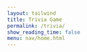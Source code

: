 ```yaml
---
layout: tailwind
title: Trivia Game
permalink: /trivia/
show_reading_time: false
menu: nav/home.html
---
```

<!-- 
<head>
  <meta charset="UTF-8" />
  <meta name="viewport" content="width=device-width, initial-scale=1.0" />
  <title>Trivia Game</title>
  <link rel="stylesheet" href="{{ site.baseurl }}/assets/css/style.css" />
  <style>
    body {
        font-family: 'Arial', sans-serif;
        text-align: center;
        font-size: 18px;
        line-height: 1.6;
        background-color: #f4f4f4;
        color: #333;
    }

    h1 {
        font-size: 28px;
        color: #0077cc;
    }

    button {
        padding: 12px 20px;
        margin: 15px;
        cursor: pointer;
        font-size: 18px;
        border: none;
        background-color: #0077cc;
        color: white;
        border-radius: 8px;
        transition: background 0.3s;
    }

    button:hover {
        background-color: #005fa3;
    }

    input, select {
        padding: 10px;
        font-size: 16px;
        margin: 10px;
        width: 200px;
    }

    #question-container {
        margin-top: 20px;
        background: white;
        padding: 15px;
        border-radius: 10px;
        box-shadow: 0px 4px 10px rgba(0, 0, 0, 0.1);
        display: inline-block;
        max-width: 600px;
    }

    .question-box p {
        font-size: 20px;
        font-weight: bold;
        color: #000;
    }

    .answer-btn {
        display: block;
        width: 90%;
        margin: 8px auto;
        padding: 10px;
        font-size: 16px;
        background-color: #28a745;
        color: white;
        border-radius: 6px;
        transition: background 0.3s;
    }

    .answer-btn:hover {
        background-color: #218838;
    }

    ul {
        list-style-type: none;
        font-size: 16px;
        padding: 0;
    }

    ul li {
        background: white;
        margin: 5px auto;
        padding: 10px;
        max-width: 300px;
        border-radius: 6px;
        box-shadow: 0px 2px 5px rgba(0, 0, 0, 0.1);
        color: #000;
        font-weight: bold;
    }

    #message-box {
        font-size: 18px;
        font-weight: bold;
        margin-top: 10px;
        padding: 10px;
    }

    .success {
        color: green;
    }

    .error {
        color: red;
    }

    .info {
        color: #0077cc;
    }

    #timer {
        font-size: 22px;
        font-weight: bold;
        color: #d9534f;
    }

    #loader {
        display: none;
        margin: 30px auto;
    }

    .spinner {
        border: 8px solid #f3f3f3;
        border-top: 8px solid #0077cc;
        border-radius: 50%;
        width: 60px;
        height: 60px;
        animation: spin 1s linear infinite;
        margin: 0 auto;
    }

    @keyframes spin {
        0% { transform: rotate(0deg); }
        100% { transform: rotate(360deg); }
    }

    .loading-text {
        margin-top: 10px;
        font-size: 18px;
        color: #0077cc;
    }
  </style>
</head>
<body>
  <h1>Biology Trivia Game 🎉</h1>
  <p>Test your knowledge of biotechnology! Answer as many questions as you can before time runs out.</p>

  <label for="username"><strong>Enter your name:</strong></label>
  <input type="text" id="username" placeholder="Your name..." required />

  <label for="difficulty"><strong>Choose Difficulty:</strong></label>
  <select id="difficulty">
    <option value="easy">Easy</option>
    <option value="medium" selected>Medium</option>
    <option value="hard">Hard</option>
  </select>

  <button id="start-btn">Start Game</button>
  <button id="restart-btn" style="display: none;">Play Again</button>

  <h2>Time Left: <span id="timer">60</span> seconds</h2>
  <div id="message-box"></div>
  <div id="question-container"></div>

  <div id="loader">
    <div class="spinner"></div>
    <div class="loading-text">Loading questions...</div>
  </div>

  <h2>Leaderboard 🏆</h2>
  <ul id="leaderboard"></ul>

  <script type="module">
    import { pythonURI, fetchOptions } from '{{ site.baseurl }}/assets/js/api/config.js';

    let username = "";
    let score = 0;
    let timer;
    let timeLeft = 60;
    let currentQuestionIndex = 0;
    let allQuestions = [];

    function startGame() {
        let nameInput = document.getElementById("username").value.trim();
        if (!nameInput) {
            showMessage("Please enter your name to start.", "error");
            return;
        }

        username = nameInput;
        score = 0;
        timeLeft = 60;
        currentQuestionIndex = 0;
        allQuestions = [];

        document.getElementById("start-btn").style.display = "none";
        document.getElementById("restart-btn").style.display = "none";
        document.getElementById("username").disabled = true;
        document.getElementById("difficulty").disabled = true;
        document.getElementById("timer").textContent = timeLeft;
        document.getElementById("loader").style.display = "block";
        document.getElementById("question-container").innerHTML = "";

        fetch(`${pythonURI}/api/get_questions`, fetchOptions)
            .then(res => res.json())
            .then(data => {
                allQuestions = data;
                document.getElementById("loader").style.display = "none";
                startTimer();
                fetchQuestion();
            })
            .catch(() => {
                showMessage("Failed to load questions. Try again.", "error");
                document.getElementById("loader").style.display = "none";
                document.getElementById("start-btn").style.display = "inline-block";
            });
    }

    function startTimer() {
        clearInterval(timer);
        timer = setInterval(() => {
            timeLeft--;
            document.getElementById("timer").textContent = timeLeft;
            if (timeLeft <= 0) {
                clearInterval(timer);
                endGame();
            }
        }, 1000);
    }

    function fetchQuestion() {
        if (currentQuestionIndex >= allQuestions.length) {
            endGame();
            return;
        }

        displayQuestion(allQuestions[currentQuestionIndex]);
        currentQuestionIndex++;
    }

    function displayQuestion(data) {
        let container = document.getElementById("question-container");
        container.innerHTML = `
            <div class="question-box">
                <p><strong>${data.question}</strong></p>
            </div>
        `;
        data.options.forEach(option => {
            let button = document.createElement("button");
            button.textContent = option;
            button.className = "answer-btn";
            button.onclick = () => checkAnswer(option, data.correct_answer);
            container.appendChild(button);
        });
    }

    function checkAnswer(selected, correct) {
        if (selected === correct) {
            score += 10;
            showMessage("✅ Correct!", "success");
        } else {
            showMessage(`❌ Wrong! Correct answer: ${correct}`, "error");
        }

        setTimeout(() => {
            if (timeLeft > 0) fetchQuestion();
        }, 500);
    }

    function endGame() {
        showMessage(`🎉 Congratulations, ${username}! You scored ${score} points!`, "info");
        submitScore();
        document.getElementById("restart-btn").style.display = "inline-block";
        document.getElementById("username").disabled = false;
        document.getElementById("difficulty").disabled = false;
    }

    function submitScore() {
        fetch(`${pythonURI}/api/submit_scores`, {
            method: "POST",
            headers: { "Content-Type": "application/json" },
            body: JSON.stringify({ username: username, score: score })
        }).then(res => res.json())
          .then(() => loadLeaderboard());
    }

    function loadLeaderboard() {
        fetch(`${pythonURI}/api/get_scores`, fetchOptions)
            .then(res => res.json())
            .then(data => {
                let leaderboard = document.getElementById("leaderboard");
                leaderboard.innerHTML = "";
                data.forEach(entry => {
                    let li = document.createElement("li");
                    li.textContent = `${entry.username}: ${entry.score} pts`;
                    leaderboard.appendChild(li);
                });
            });
    }

    function showMessage(message, type) {
        let messageBox = document.getElementById("message-box");
        messageBox.textContent = message;
        messageBox.className = type;
        setTimeout(() => messageBox.textContent = "", 2000);
    }

    document.getElementById("start-btn").addEventListener("click", startGame);
    document.getElementById("restart-btn").addEventListener("click", () => {
        document.getElementById("restart-btn").style.display = "none";
        document.getElementById("start-btn").style.display = "inline-block";
        document.getElementById("username").disabled = false;
        document.getElementById("difficulty").disabled = false;
        document.getElementById("question-container").innerHTML = "";
        document.getElementById("message-box").textContent = "";
        document.getElementById("timer").textContent = "60";
    });

    loadLeaderboard();
  </script>
</body>
</html>

